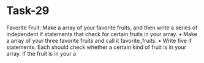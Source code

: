 # Task-29
Favorite Fruit: Make a array of your favorite fruits, and then write a series of independent if statements that check for certain fruits in your array. • Make a array of your three favorite fruits and call it favorite_fruits.  • Write five if statements. Each should check whether a certain kind of fruit is in your array. If the fruit is in your a
